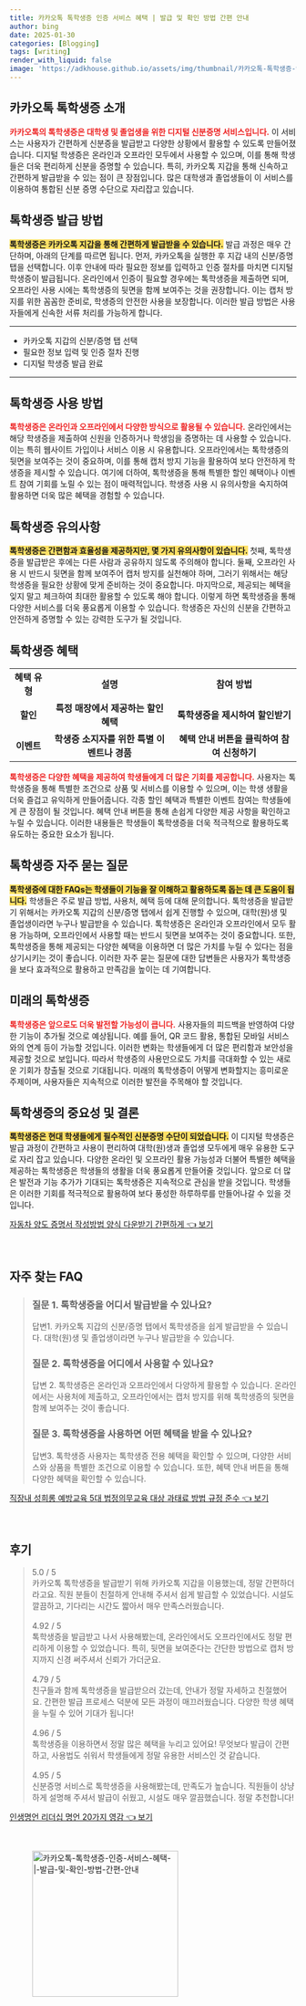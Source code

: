 ```yaml
---
title: 카카오톡 톡학생증 인증 서비스 혜택 | 발급 및 확인 방법 간편 안내
author: bing
date: 2025-01-30
categories: [Blogging]
tags: [writing]
render_with_liquid: false
image: 'https://adkhouse.github.io/assets/img/thumbnail/카카오톡-톡학생증-인증-서비스-혜택-|-발급-및-확인-방법-간편-안내.webp'
---
```



<h2 id='카카오톡_톡학생증_소개'>카카오톡 톡학생증 소개</h2>

<p><b><span style="color: #ee2323;">카카오톡의 톡학생증은 대학생 및 졸업생을 위한 디지털 신분증명 서비스입니다.</span></b> 이 서비스는 사용자가 간편하게 신분증을 발급받고 다양한 상황에서 활용할 수 있도록 만들어졌습니다. 디지털 학생증은 온라인과 오프라인 모두에서 사용할 수 있으며, 이를 통해 학생들은 더욱 편리하게 신분을 증명할 수 있습니다. 특히, 카카오톡 지갑을 통해 신속하고 간편하게 발급받을 수 있는 점이 큰 장점입니다. 많은 대학생과 졸업생들이 이 서비스를 이용하여 통합된 신분 증명 수단으로 자리잡고 있습니다.</p>

<h2 id='톡학생증_발급_방법'>톡학생증 발급 방법</h2>

<p><b><span style="background-color: #ffe066;">톡학생증은 카카오톡 지갑을 통해 간편하게 발급받을 수 있습니다.</span></b> 발급 과정은 매우 간단하며, 아래의 단계를 따르면 됩니다. 먼저, 카카오톡을 실행한 후 지갑 내의 신분/증명 탭을 선택합니다. 이후 안내에 따라 필요한 정보를 입력하고 인증 절차를 마치면 디지털 학생증이 발급됩니다. 온라인에서 인증이 필요할 경우에는 톡학생증을 제출하면 되며, 오프라인 사용 시에는 톡학생증의 뒷면을 함께 보여주는 것을 권장합니다. 이는 캡처 방지를 위한 꼼꼼한 준비로, 학생증의 안전한 사용을 보장합니다. 이러한 발급 방법은 사용자들에게 신속한 서류 처리를 가능하게 합니다.</p>

<hr />

<ul>
    <li>카카오톡 지갑의 신분/증명 탭 선택</li>
    <li>필요한 정보 입력 및 인증 절차 진행</li>
    <li>디지털 학생증 발급 완료</li>
</ul>

<hr />

<h2 id='톡학생증_사용_방법'>톡학생증 사용 방법</h2>

<p><b><span style="color: #ee2323;">톡학생증은 온라인과 오프라인에서 다양한 방식으로 활용될 수 있습니다.</span></b> 온라인에서는 해당 학생증을 제출하여 신원을 인증하거나 학생임을 증명하는 데 사용할 수 있습니다. 이는 특히 웹사이트 가입이나 서비스 이용 시 유용합니다. 오프라인에서는 톡학생증의 뒷면을 보여주는 것이 중요하며, 이를 통해 캡처 방지 기능을 활용하여 보다 안전하게 학생증을 제시할 수 있습니다. 여기에 더하여, 톡학생증을 통해 특별한 할인 혜택이나 이벤트 참여 기회를 노릴 수 있는 점이 매력적입니다. 학생증 사용 시 유의사항을 숙지하여 활용하면 더욱 많은 혜택을 경험할 수 있습니다.</p>

<h2 id='톡학생증_유의사항'>톡학생증 유의사항</h2>

<p><b><span style="background-color: #ffe066;">톡학생증은 간편함과 효율성을 제공하지만, 몇 가지 유의사항이 있습니다.</span></b> 첫째, 톡학생증을 발급받은 후에는 다른 사람과 공유하지 않도록 주의해야 합니다. 둘째, 오프라인 사용 시 반드시 뒷면을 함께 보여주어 캡처 방지를 실천해야 하며, 그러기 위해서는 해당 학생증을 필요한 상황에 맞게 준비하는 것이 중요합니다. 마지막으로, 제공되는 혜택을 잊지 말고 체크하여 최대한 활용할 수 있도록 해야 합니다. 이렇게 하면 톡학생증을 통해 다양한 서비스를 더욱 풍요롭게 이용할 수 있습니다. 학생증은 자신의 신분을 간편하고 안전하게 증명할 수 있는 강력한 도구가 될 것입니다.</p>

<h2 id='톡학생증_혜택'>톡학생증 혜택</h2>

<table>
    <tr>
        <td style="text-align: center; height: 17px;"><b>혜택 유형</b></td>
        <td style="text-align: center; height: 17px;"><b>설명</b></td>
        <td style="text-align: center; height: 17px;"><b>참여 방법</b></td>
    </tr>
    <tr>
        <td style="text-align: center; height: 17px;"><b>할인</b></td>
        <td style="text-align: center; height: 17px;"><b>특정 매장에서 제공하는 할인 혜택</b></td>
        <td style="text-align: center; height: 17px;"><b>톡학생증을 제시하여 할인받기</b></td>
    </tr>
    <tr>
        <td style="text-align: center; height: 17px;"><b>이벤트</b></td>
        <td style="text-align: center; height: 17px;"><b>학생증 소지자를 위한 특별 이벤트나 경품</b></td>
        <td style="text-align: center; height: 17px;"><b>혜택 안내 버튼을 클릭하여 참여 신청하기</b></td>
    </tr>
</table>

<p><b><span style="color: #ee2323;">톡학생증은 다양한 혜택을 제공하여 학생들에게 더 많은 기회를 제공합니다.</span></b> 사용자는 톡학생증을 통해 특별한 조건으로 상품 및 서비스를 이용할 수 있으며, 이는 학생 생활을 더욱 즐겁고 유익하게 만들어줍니다. 각종 할인 혜택과 특별한 이벤트 참여는 학생들에게 큰 장점이 될 것입니다. 혜택 안내 버튼을 통해 손쉽게 다양한 제공 사항을 확인하고 누릴 수 있습니다. 이러한 내용들은 학생들이 톡학생증을 더욱 적극적으로 활용하도록 유도하는 중요한 요소가 됩니다.</p>

<h2 id='자주_묻는_질문'>톡학생증 자주 묻는 질문</h2>

<p><b><span style="background-color: #ffe066;">톡학생증에 대한 FAQs는 학생들이 기능을 잘 이해하고 활용하도록 돕는 데 큰 도움이 됩니다.</span></b> 학생들은 주로 발급 방법, 사용처, 혜택 등에 대해 문의합니다. 톡학생증을 발급받기 위해서는 카카오톡 지갑의 신분/증명 탭에서 쉽게 진행할 수 있으며, 대학(원)생 및 졸업생이라면 누구나 발급받을 수 있습니다. 톡학생증은 온라인과 오프라인에서 모두 활용 가능하며, 오프라인에서 사용할 때는 반드시 뒷면을 보여주는 것이 중요합니다. 또한, 톡학생증을 통해 제공되는 다양한 혜택을 이용하면 더 많은 가치를 누릴 수 있다는 점을 상기시키는 것이 좋습니다. 이러한 자주 묻는 질문에 대한 답변들은 사용자가 톡학생증을 보다 효과적으로 활용하고 만족감을 높이는 데 기여합니다.</p>

<h2 id='미래의_톡학생증'>미래의 톡학생증</h2>

<p><b><span style="color: #ee2323;">톡학생증은 앞으로도 더욱 발전할 가능성이 큽니다.</span></b> 사용자들의 피드백을 반영하여 다양한 기능이 추가될 것으로 예상됩니다. 예를 들어, QR 코드 활용, 통합된 모바일 서비스와의 연계 등이 가능할 것입니다. 이러한 변화는 학생들에게 더 많은 편리함과 보안성을 제공할 것으로 보입니다. 따라서 학생증의 사용만으로도 가치를 극대화할 수 있는 새로운 기회가 창출될 것으로 기대됩니다. 미래의 톡학생증이 어떻게 변화할지는 흥미로운 주제이며, 사용자들은 지속적으로 이러한 발전을 주목해야 할 것입니다.</p>

<h2 id='결론'>톡학생증의 중요성 및 결론</h2>

<p><b><span style="background-color: #ffe066;">톡학생증은 현대 학생들에게 필수적인 신분증명 수단이 되었습니다.</span></b> 이 디지털 학생증은 발급 과정이 간편하고 사용이 편리하여 대학(원)생과 졸업생 모두에게 매우 유용한 도구로 자리 잡고 있습니다. 다양한 온라인 및 오프라인 활용 가능성과 더불어 특별한 혜택을 제공하는 톡학생증은 학생들의 생활을 더욱 풍요롭게 만들어줄 것입니다. 앞으로 더 많은 발전과 기능 추가가 기대되는 톡학생증은 지속적으로 관심을 받을 것입니다. 학생들은 이러한 기회를 적극적으로 활용하여 보다 풍성한 하루하루를 만들어나갈 수 있을 것입니다.</p>


<p><a class="click-button" title="자동차 양도 증명서 작성방법 양식 다운받기 간편하게" href="https://adkhouse.github.io/posts/%EC%9E%90%EB%8F%99%EC%B0%A8-%EC%96%91%EB%8F%84-%EC%A6%9D%EB%AA%85%EC%84%9C-%EC%9E%91%EC%84%B1%EB%B0%A9%EB%B2%95-%EC%96%91%EC%8B%9D-%EB%8B%A4%EC%9A%B4%EB%B0%9B%EA%B8%B0-%EA%B0%84%ED%8E%B8%ED%95%98%EA%B2%8C/" rel="dofollow">자동차 양도 증명서 작성방법 양식 다운받기 간편하게 👈 보기</a></p><br>
<h2 id='자주_찾는_FAQ'>자주 찾는 FAQ</h2>
<div itemscope="" itemtype="https://schema.org/FAQPage"> 
<blockquote> 
<div itemscope="" itemprop="mainEntity" itemtype="https://schema.org/Question"> 
<h3 itemprop="name">질문 1. 톡학생증을 어디서 발급받을 수 있나요?</h3> 
<div itemscope="" itemprop="acceptedAnswer" itemtype="https://schema.org/Answer"> 
<span itemprop="text"> 
<p>답변1. 카카오톡 지갑의 신분/증명 탭에서 톡학생증을 쉽게 발급받을 수 있습니다. 대학(원)생 및 졸업생이라면 누구나 발급받을 수 있습니다.</p> 
</span> 
</div> 
</div> 
<div itemscope="" itemprop="mainEntity" itemtype="https://schema.org/Question"> 
<h3 itemprop="name">질문 2. 톡학생증을 어디에서 사용할 수 있나요?</h3> 
<div itemscope="" itemprop="acceptedAnswer" itemtype="https://schema.org/Answer"> 
<span itemprop="text"> 
<p>답변 2. 톡학생증은 온라인과 오프라인에서 다양하게 활용할 수 있습니다. 온라인에서는 사용처에 제출하고, 오프라인에서는 캡처 방지를 위해 톡학생증의 뒷면을 함께 보여주는 것이 좋습니다.</p> 
</span> 
</div> 
</div> 
<div itemscope="" itemprop="mainEntity" itemtype="https://schema.org/Question"> 
<h3 itemprop="name">질문 3. 톡학생증을 사용하면 어떤 혜택을 받을 수 있나요?</h3> 
<div itemscope="" itemprop="acceptedAnswer" itemtype="https://schema.org/Answer"> 
<span itemprop="text"> 
<p>답변3. 톡학생증 사용자는 톡학생증 전용 혜택을 확인할 수 있으며, 다양한 서비스와 상품을 특별한 조건으로 이용할 수 있습니다. 또한, 혜택 안내 버튼을 통해 다양한 혜택을 확인할 수 있습니다.</p> 
</span> 
</div> 
</div> 
</blockquote> 
</div>
<p><a class="click-button" title="직장내 성희롱 예방교육 5대 법정의무교육 대상 과태료 방법 규정 준수" href="https://adkhouse.github.io/posts/%EC%A7%81%EC%9E%A5%EB%82%B4-%EC%84%B1%ED%9D%AC%EB%A1%B1-%EC%98%88%EB%B0%A9%EA%B5%90%EC%9C%A1-5%EB%8C%80-%EB%B2%95%EC%A0%95%EC%9D%98%EB%AC%B4%EA%B5%90%EC%9C%A1-%EB%8C%80%EC%83%81-%EA%B3%BC%ED%83%9C%EB%A3%8C-%EB%B0%A9%EB%B2%95-%EA%B7%9C%EC%A0%95-%EC%A4%80%EC%88%98/" rel="dofollow">직장내 성희롱 예방교육 5대 법정의무교육 대상 과태료 방법 규정 준수 👈 보기</a></p><br>
<h2 id='후기'>후기</h2>
<div itemscope itemtype="https://schema.org/Product">
  <blockquote>
  <div itemprop="review" itemscope itemtype="https://schema.org/Review">
      <div itemprop="reviewRating" itemscope itemtype="https://schema.org/Rating"> <span itemprop="ratingValue">5.0</span> / <span itemprop="bestRating">5</span> </div>
      <span itemprop="reviewBody">카카오톡 톡학생증을 발급받기 위해 카카오톡 지갑을 이용했는데, 정말 간편하더라고요. 직원 분들이 친절하게 안내해 주셔서 쉽게 발급할 수 있었습니다. 시설도 깔끔하고, 기다리는 시간도 짧아서 매우 만족스러웠습니다.</span>
  </div>
  <br>
  <div itemprop="review" itemscope itemtype="https://schema.org/Review">
      <div itemprop="reviewRating" itemscope itemtype="https://schema.org/Rating"> <span itemprop="ratingValue">4.92</span> / <span itemprop="bestRating">5</span> </div>
      <span itemprop="reviewBody">톡학생증을 발급받고 나서 사용해봤는데, 온라인에서도 오프라인에서도 정말 편리하게 이용할 수 있었습니다. 특히, 뒷면을 보여준다는 간단한 방법으로 캡처 방지까지 신경 써주셔서 신뢰가 가더군요.</span>
  </div>
  <br>
  <div itemprop="review" itemscope itemtype="https://schema.org/Review">
      <div itemprop="reviewRating" itemscope itemtype="https://schema.org/Rating"> <span itemprop="ratingValue">4.79</span> / <span itemprop="bestRating">5</span> </div>
      <span itemprop="reviewBody">친구들과 함께 톡학생증을 발급받으러 갔는데, 안내가 정말 자세하고 친절했어요. 간편한 발급 프로세스 덕분에 모든 과정이 매끄러웠습니다. 다양한 학생 혜택을 누릴 수 있어 기대가 됩니다!</span>
  </div>
  <br>
  <div itemprop="review" itemscope itemtype="https://schema.org/Review">
      <div itemprop="reviewRating" itemscope itemtype="https://schema.org/Rating"> <span itemprop="ratingValue">4.96</span> / <span itemprop="bestRating">5</span> </div>
      <span itemprop="reviewBody">톡학생증을 이용하면서 정말 많은 혜택을 누리고 있어요! 무엇보다 발급이 간편하고, 사용법도 쉬워서 학생들에게 정말 유용한 서비스인 것 같습니다.</span>
  </div>
  <br>
  <div itemprop="review" itemscope itemtype="https://schema.org/Review">
      <div itemprop="reviewRating" itemscope itemtype="https://schema.org/Rating"> <span itemprop="ratingValue">4.95</span> / <span itemprop="bestRating">5</span> </div>
      <span itemprop="reviewBody">신분증명 서비스로 톡학생증을 사용해봤는데, 만족도가 높습니다. 직원들이 상냥하게 설명해 주셔서 발급이 쉬웠고, 시설도 매우 깔끔했습니다. 정말 추천합니다!</span>
  </div>
  </blockquote>
</div>
<p><a class="click-button" title="인생명언 리더십 명언 20가지 영감" href="https://adkhouse.github.io/posts/%EC%9D%B8%EC%83%9D%EB%AA%85%EC%96%B8-%EB%A6%AC%EB%8D%94%EC%8B%AD-%EB%AA%85%EC%96%B8-20%EA%B0%80%EC%A7%80-%EC%98%81%EA%B0%90/" rel="dofollow">인생명언 리더십 명언 20가지 영감 👈 보기</a></p><br>
<figure class="image"><img src="https://adkhouse.github.io/assets/img/thumbnail/카카오톡-톡학생증-인증-서비스-혜택-|-발급-및-확인-방법-간편-안내.webp" alt="카카오톡-톡학생증-인증-서비스-혜택-|-발급-및-확인-방법-간편-안내" width="256" height="256"></figure>